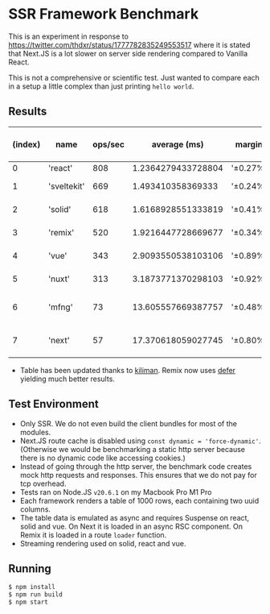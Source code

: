 # SSR Framework Benchmark

This is an experiment in response to https://twitter.com/thdxr/status/1777782835249553517 where it is stated that Next.JS is a lot slower on server side rendering compared to Vanilla React.

This is not a comprehensive or scientific test. Just wanted to compare each in a setup a little complex than just printing `hello world`.

## Results

| (index) | name        | ops/sec | average (ms)       | margin   | samples | relative to react |
| ------- | ----------- | ------- | ------------------ | -------- | ------- | ----------------- |
| 0       | 'react'     | 808     | 1.2364279433728804 | '±0.27%' | 8088    |                   |
| 1       | 'sveltekit' | 669     | 1.493410358369333  | '±0.24%' | 6697    | '1.21 x slower'   |
| 2       | 'solid'     | 618     | 1.6168928551333819 | '±0.41%' | 6185    | '1.31 x slower'   |
| 3       | 'remix'     | 520     | 1.9216447728669677 | '±0.34%' | 5204    | '1.55 x slower'   |
| 4       | 'vue'       | 343     | 2.9093550538103106 | '±0.89%' | 3438    | '2.36 x slower'   |
| 5       | 'nuxt'      | 313     | 3.1873771370298103 | '±0.92%' | 3138    | '2.58 x slower'   |
| 6       | 'mfng'      | 73      | 13.605557669387757 | '±0.48%' | 735     | '11.07 x slower'  |
| 7       | 'next'      | 57      | 17.370618059027745 | '±0.80%' | 576     | '14.18 x slower'  |

- Table has been updated thanks to [kiliman](https://github.com/kiliman). Remix now uses [defer](https://remix.run/docs/en/main/utils/defer) yielding much better results.

## Test Environment

- Only SSR. We do not even build the client bundles for most of the modules.
- Next.JS route cache is disabled using `const dynamic = 'force-dynamic'`. (Otherwise we would be benchmarking a static http server because there is no dynamic code like accessing cookies.)
- Instead of going through the http server, the benchmark code creates mock http requests and responses. This ensures that we do not pay for tcp overhead.
- Tests ran on Node.JS `v20.6.1` on my Macbook Pro M1 Pro
- Each framework renders a table of 1000 rows, each containing two uuid columns.
- The table data is emulated as async and requires Suspense on react, solid and vue. On Next it is loaded in an async RSC component. On Remix it is loaded in a route `loader` function.
- Streaming rendering used on solid, react and vue.

## Running

```sh
$ npm install
$ npm run build
$ npm start
```
